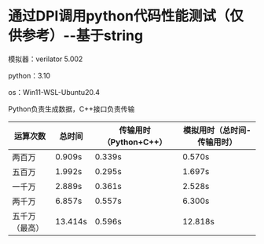 # 通过DPI调用python代码性能测试（仅供参考）--基于string

模拟器：verilator 5.002

python：3.10

os：Win11-WSL-Ubuntu20.4

Python负责生成数据，C++接口负责传输

|运算次数|总时间|传输用时（Python+C++）|模拟用时（总时间-传输用时）|
|-|-|-|-|
|两百万|0.909s|0.339s|0.570s|
|五百万|1.992s|0.295s|1.697s|
|一千万|2.889s|0.361s|2.528s|
|两千万|6.857s|0.557s|6.300s|
|五千万（最高）|13.414s|0.596s|12.818s|